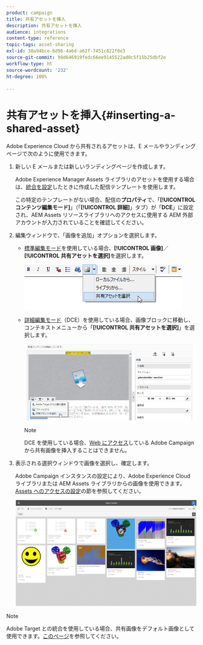 ```yaml
---
product: campaign
title: 共有アセットを挿入
description: 共有アセットを挿入
audience: integrations
content-type: reference
topic-tags: asset-sharing
exl-id: 30a94bce-6d96-4a6d-a62f-7451c822f0e3
source-git-commit: 98d646919fedc66ee9145522ad0c5f15b25dbf2e
workflow-type: ht
source-wordcount: '232'
ht-degree: 100%

---
```


# 共有アセットを挿入{#inserting-a-shared-asset}

Adobe Experience Cloud から共有されるアセットは、E メールやランディングページで次のように使用できます。

1. 新しい E メールまたは新しいランディングページを作成します。

   Adobe Experience Manager Assets ライブラリのアセットを使用する場合は、[統合を設定](../../integrations/using/configuring-access-to-assets.md#integrating-with-aem-assets)したときに作成した配信テンプレートを使用します。

   この特定のテンプレートがない場合、配信の&#x200B;**プロパティ**&#x200B;で、「**[!UICONTROL コンテンツ編集モード]**」（「**[!UICONTROL 詳細]**」タブ）が「**DCE**」に設定され、AEM Assets リソースライブラリへのアクセスに使用する AEM 外部アカウントが入力されていることを確認してください。

1. 編集ウィンドウで、「画像を追加」オプションを選択します。

   * [標準編集モード](../../delivery/using/defining-the-email-content.md#adding-images)を使用している場合、**[!UICONTROL 画像]**／**[!UICONTROL 共有アセットを選択]**&#x200B;を選択します。

      ![](assets/dam_insert_image_standard.png)

   * [詳細編集モード](../../web/using/about-campaign-html-editor.md)（DCE）を使用している場合、画像ブロックに移動し、コンテキストメニューから「**[!UICONTROL 共有アセットを選択]**」を選択します。

      ![](assets/dam_insert_image_dce.png)

      >[!NOTE]
      >
      >DCE を使用している場合、[Web にアクセス](../../platform/using/adobe-campaign-workspace.md#console-and-web-access)している Adobe Campaign から共有画像を挿入することはできません。

1. 表示される選択ウィンドウで画像を選択し、確定します。

   Adobe Campaign インスタンスの設定により、Adobe Experience Cloud ライブラリまたは AEM Assets ライブラリからの画像を使用できます。[Assets へのアクセスの設定](../../integrations/using/configuring-access-to-assets.md)の節を参照してください。

   ![](assets/dam_shared_image_selection.png)

>[!NOTE]
>
>Adobe Target との統合を使用している場合、共有画像をデフォルト画像として使用できます。[このページ](../../integrations/using/integrating-with-adobe-target.md)を参照してください。
